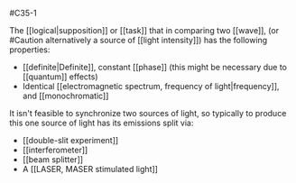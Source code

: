 #C35-1 

The [[logical|supposition]] or [[task]] that in comparing two [[wave]], (or #Caution alternatively a source of [[light intensity]]) has the following properties:
- [[definite|Definite]], constant [[phase]] (this might be necessary due to [[quantum]] effects)
- Identical [[electromagnetic spectrum, frequency of light|frequency]], and [[monochromatic]] 

It isn't feasible to synchronize two sources of light, so typically to produce this one source of light has its emissions split via:
- [[double-slit experiment]]
- [[interferometer]]
- [[beam splitter]]
- A [[LASER, MASER stimulated light]]